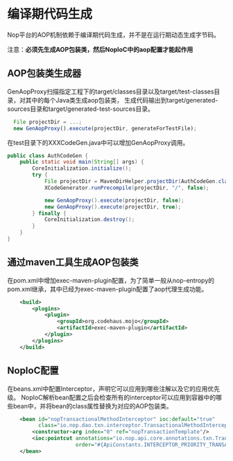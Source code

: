 # 编译期代码生成

Nop平台的AOP机制依赖于编译期代码生成，并不是在运行期动态生成字节码。

注意：**必须先生成AOP包装类，然后NopIoC中的aop配置才能起作用**

## AOP包装类生成器
GenAopProxy扫描指定工程下的target/classes目录以及target/test-classes目录，对其中的每个Java类生成aop包装类，
生成代码输出到target/generated-sources目录和target/generated-test-sources目录。

```javascript
  File projectDir = ...;
  new GenAopProxy().execute(projectDir, generateForTestFile);
````

在test目录下的XXXCodeGen.java中可以增加GenAopProxy调用。

````java
public class AuthCodeGen {
    public static void main(String[] args) {
        CoreInitialization.initialize();
        try {
            File projectDir = MavenDirHelper.projectDir(AuthCodeGen.class);
            XCodeGenerator.runPrecompile(projectDir, "/", false);

            new GenAopProxy().execute(projectDir, false);
            new GenAopProxy().execute(projectDir, true);
        } finally {
            CoreInitialization.destroy();
        }
    }
}
````

## 通过maven工具生成AOP包装类

在pom.xml中增加exec-maven-plugin配置，为了简单一般从nop-entropy的pom.xml继承，其中已经为exec-maven-plugin配置了aop代理生成功能。

````xml
    <build>
        <plugins>
            <plugin>
                <groupId>org.codehaus.mojo</groupId>
                <artifactId>exec-maven-plugin</artifactId>
            </plugin>
        </plugins>
    </build>
````

## NopIoC配置

在beans.xml中配置Interceptor，声明它可以应用到哪些注解以及它的应用优先级。
NopIoC解析bean配置之后会检查所有的interceptor可以应用到容器中的哪些bean中，并将bean的class属性替换为对应的AOP包装类。

````xml
    <bean id="nopTransactionalMethodInterceptor" ioc:default="true"
          class="io.nop.dao.txn.interceptor.TransactionalMethodInterceptor">
        <constructor-arg index="0" ref="nopTransactionTemplate"/>
        <ioc:pointcut annotations="io.nop.api.core.annotations.txn.Transactional"
                      order="#{ApiConstants.INTERCEPTOR_PRIORITY_TRANSACTIONAL}"/>
    </bean>
````

